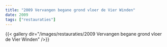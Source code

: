 ```yaml
---
title: "2009 Vervangen begane grond vloer de Vier Winden"
date: 2009
tags: ["restauraties"]
---
```


{{< gallery dir="/images/restauraties/2009 Vervangen begane grond vloer de Vier Winden" />}}
